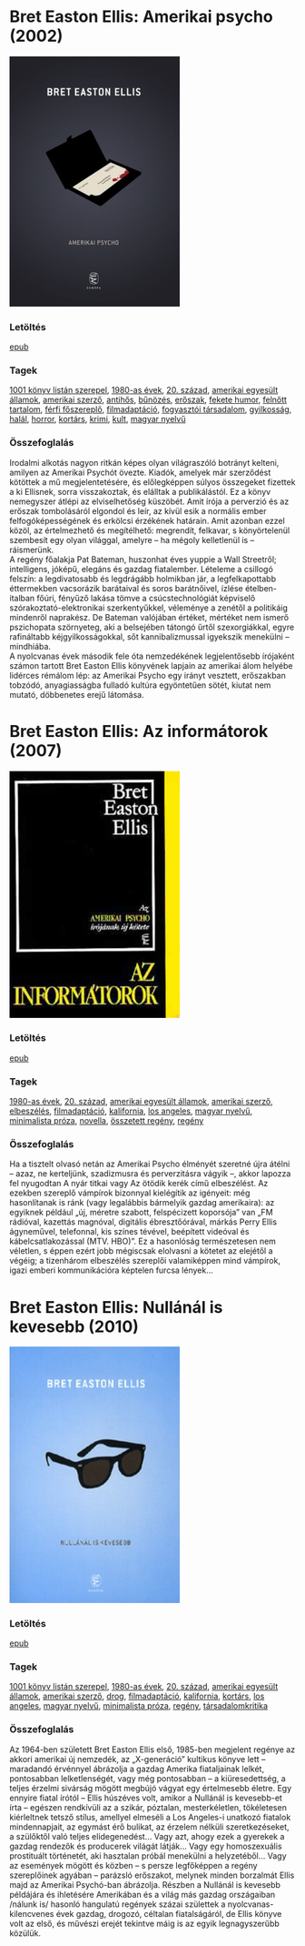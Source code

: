 # <a name="id_1446">Bret Easton Ellis: Amerikai psycho (2002)</a>
<img src="https://github.com/BercziSandor/calibre_lib/raw/main/libs/main/Bret%20Easton%20Ellis/Amerikai%20Psycho%20%281446%29/cover.jpg" alt="cover" width="300"/>

### Letöltés
[epub](https://github.com/BercziSandor/calibre_lib/raw/main/libs/main/Bret%20Easton%20Ellis/Amerikai%20Psycho%20%281446%29/Amerikai%20psycho%20-%20Bret%20Easton%20Ellis.epub)

### Tagek
[1001 könyv listán szerepel](https://github.com/berczisandor/calibre_lib/blob/main/libs/main/tags/1001%20k%c3%b6nyv%20list%c3%a1n%20szerepel.md), [1980-as évek](https://github.com/berczisandor/calibre_lib/blob/main/libs/main/tags/1980-as%20%c3%a9vek.md), [20. század](https://github.com/berczisandor/calibre_lib/blob/main/libs/main/tags/20.%20sz%c3%a1zad.md), [amerikai egyesült államok](https://github.com/berczisandor/calibre_lib/blob/main/libs/main/tags/amerikai%20egyes%c3%bclt%20%c3%81llamok.md), [amerikai szerző](https://github.com/berczisandor/calibre_lib/blob/main/libs/main/tags/amerikai%20szerz%c5%91.md), [antihős](https://github.com/berczisandor/calibre_lib/blob/main/libs/main/tags/antih%c5%91s.md), [bűnözés](https://github.com/berczisandor/calibre_lib/blob/main/libs/main/tags/b%c5%b1n%c3%b6z%c3%a9s.md), [erőszak](https://github.com/berczisandor/calibre_lib/blob/main/libs/main/tags/er%c5%91szak.md), [fekete humor](https://github.com/berczisandor/calibre_lib/blob/main/libs/main/tags/fekete%20humor.md), [felnőtt tartalom](https://github.com/berczisandor/calibre_lib/blob/main/libs/main/tags/feln%c5%91tt%20tartalom.md), [férfi főszereplő](https://github.com/berczisandor/calibre_lib/blob/main/libs/main/tags/f%c3%a9rfi%20f%c5%91szerepl%c5%91.md), [filmadaptáció](https://github.com/berczisandor/calibre_lib/blob/main/libs/main/tags/filmadapt%c3%a1ci%c3%b3.md), [fogyasztói társadalom](https://github.com/berczisandor/calibre_lib/blob/main/libs/main/tags/fogyaszt%c3%b3i%20t%c3%a1rsadalom.md), [gyilkosság](https://github.com/berczisandor/calibre_lib/blob/main/libs/main/tags/gyilkoss%c3%a1g.md), [halál](https://github.com/berczisandor/calibre_lib/blob/main/libs/main/tags/hal%c3%a1l.md), [horror](https://github.com/berczisandor/calibre_lib/blob/main/libs/main/tags/horror.md), [kortárs](https://github.com/berczisandor/calibre_lib/blob/main/libs/main/tags/kort%c3%a1rs.md), [krimi](https://github.com/berczisandor/calibre_lib/blob/main/libs/main/tags/krimi.md), [kult](https://github.com/berczisandor/calibre_lib/blob/main/libs/main/tags/kult.md), [magyar nyelvű](https://github.com/berczisandor/calibre_lib/blob/main/libs/main/tags/magyar%20nyelv%c5%b1.md)

### Összefoglalás
<div>
<p>Irodalmi ​alkotás nagyon ritkán képes olyan világraszóló botrányt kelteni, amilyen az Amerikai Psychót övezte. Kiadók, amelyek már szerződést kötöttek a mű megjelentetésére, és előlegképpen súlyos összegeket fizettek a ki Ellisnek, sorra visszakoztak, és elálltak a publikálástól. Ez a könyv nemegyszer átlépi az elviselhetőség küszöbét. Amit írója a perverzió és az erőszak tombolásáról elgondol és leír, az kívül esik a normális ember felfogóképességének és erkölcsi érzékének határain. Amit azonban ezzel közöl, az értelmezhető és megítélhető: megrendít, felkavar, s könyörtelenül szembesít egy olyan világgal, amelyre – ha mégoly kelletlenül is – ráismerünk.<br>A regény főalakja Pat Bateman, huszonhat éves yuppie a Wall Streetről; intelligens, jóképű, elegáns és gazdag fiatalember. Lételeme a csillogó felszín: a legdivatosabb és legdrágább holmikban jár, a legfelkapottabb éttermekben vacsorázik barátaival és soros barátnőivel, ízlése ételben-italban főúri, fényűző lakása tömve a csúcstechnológiát képviselő szórakoztató-elektronikai szerkentyűkkel, véleménye a zenétől a politikáig mindenről naprakész. De Bateman valójában értéket, mértéket nem ismerő pszichopata szörnyeteg, aki a belsejében tátongó űrtől szexorgiákkal, egyre rafináltabb kéjgyilkosságokkal, sőt kannibalizmussal igyekszik menekülni – mindhiába.<br>A nyolcvanas évek második fele óta nemzedékének legjelentősebb írójaként számon tartott Bret Easton Ellis könyvének lapjain az amerikai álom helyébe lidérces rémálom lép: az Amerikai Psycho egy irányt vesztett, erőszakban tobzódó, anyagiasságba fulladó kultúra egyöntetűen sötét, kiutat nem mutató, döbbenetes erejű látomása.</p></div>


# <a name="id_1447">Bret Easton Ellis: Az informátorok (2007)</a>
<img src="https://github.com/BercziSandor/calibre_lib/raw/main/libs/main/Bret%20Easton%20Ellis/Az%20informatorok%20%281447%29/cover.jpg" alt="cover" width="300"/>

### Letöltés
[epub](https://github.com/BercziSandor/calibre_lib/raw/main/libs/main/Bret%20Easton%20Ellis/Az%20informatorok%20%281447%29/Az%20informatorok%20-%20Bret%20Easton%20Ellis.epub)

### Tagek
[1980-as évek](https://github.com/berczisandor/calibre_lib/blob/main/libs/main/tags/1980-as%20%c3%a9vek.md), [20. század](https://github.com/berczisandor/calibre_lib/blob/main/libs/main/tags/20.%20sz%c3%a1zad.md), [amerikai egyesült államok](https://github.com/berczisandor/calibre_lib/blob/main/libs/main/tags/amerikai%20egyes%c3%bclt%20%c3%81llamok.md), [amerikai szerző](https://github.com/berczisandor/calibre_lib/blob/main/libs/main/tags/amerikai%20szerz%c5%91.md), [elbeszélés](https://github.com/berczisandor/calibre_lib/blob/main/libs/main/tags/elbesz%c3%a9l%c3%a9s.md), [filmadaptáció](https://github.com/berczisandor/calibre_lib/blob/main/libs/main/tags/filmadapt%c3%a1ci%c3%b3.md), [kalifornia](https://github.com/berczisandor/calibre_lib/blob/main/libs/main/tags/kalifornia.md), [los angeles](https://github.com/berczisandor/calibre_lib/blob/main/libs/main/tags/los%20angeles.md), [magyar nyelvű](https://github.com/berczisandor/calibre_lib/blob/main/libs/main/tags/magyar%20nyelv%c5%b1.md), [minimalista próza](https://github.com/berczisandor/calibre_lib/blob/main/libs/main/tags/minimalista%20pr%c3%b3za.md), [novella](https://github.com/berczisandor/calibre_lib/blob/main/libs/main/tags/novella.md), [összetett regény](https://github.com/berczisandor/calibre_lib/blob/main/libs/main/tags/%c3%b6sszetett%20reg%c3%a9ny.md), [regény](https://github.com/berczisandor/calibre_lib/blob/main/libs/main/tags/reg%c3%a9ny.md)

### Összefoglalás
<div>
<p>Ha a tisztelt olvasó netán az Amerikai Psycho élményét szeretné újra átélni – azaz, ne kerteljünk, szadizmusra és perverzitásra vágyik –, akkor lapozza fel nyugodtan A nyár titkai vagy Az ötödik kerék című elbeszélést. Az ezekben szereplő vámpírok bizonnyal kielégítik az igényeit: még hasonlítanak is ránk (vagy legalábbis bármelyik gazdag amerikaira): az egyiknek például „új, méretre szabott, felspécizett koporsója” van „FM rádióval, kazettás magnóval, digitális ébresztőórával, márkás Perry Ellis ágyneművel, telefonnal, kis színes tévével, beépített videóval és kábelcsatlakozással (MTV. HBO)”. Ez a hasonlóság természetesen nem véletlen, s éppen ezért jobb mégiscsak elolvasni a kötetet az elejétől a végéig; a tizenhárom elbeszélés szereplői valamiképpen mind vámpírok, igazi emberi kommunikációra képtelen furcsa lények…</p></div>


# <a name="id_1273">Bret Easton Ellis: Nullánál is kevesebb (2010)</a>
<img src="https://github.com/BercziSandor/calibre_lib/raw/main/libs/main/Bret%20Easton%20Ellis/Nullanal%20is%20kevesebb%20%281273%29/cover.jpg" alt="cover" width="300"/>

### Letöltés
[epub](https://github.com/BercziSandor/calibre_lib/raw/main/libs/main/Bret%20Easton%20Ellis/Nullanal%20is%20kevesebb%20%281273%29/Nullanal%20is%20kevesebb%20-%20Bret%20Easton%20Ellis.epub)

### Tagek
[1001 könyv listán szerepel](https://github.com/berczisandor/calibre_lib/blob/main/libs/main/tags/1001%20k%c3%b6nyv%20list%c3%a1n%20szerepel.md), [1980-as évek](https://github.com/berczisandor/calibre_lib/blob/main/libs/main/tags/1980-as%20%c3%a9vek.md), [20. század](https://github.com/berczisandor/calibre_lib/blob/main/libs/main/tags/20.%20sz%c3%a1zad.md), [amerikai egyesült államok](https://github.com/berczisandor/calibre_lib/blob/main/libs/main/tags/amerikai%20egyes%c3%bclt%20%c3%81llamok.md), [amerikai szerző](https://github.com/berczisandor/calibre_lib/blob/main/libs/main/tags/amerikai%20szerz%c5%91.md), [drog](https://github.com/berczisandor/calibre_lib/blob/main/libs/main/tags/drog.md), [filmadaptáció](https://github.com/berczisandor/calibre_lib/blob/main/libs/main/tags/filmadapt%c3%a1ci%c3%b3.md), [kalifornia](https://github.com/berczisandor/calibre_lib/blob/main/libs/main/tags/kalifornia.md), [kortárs](https://github.com/berczisandor/calibre_lib/blob/main/libs/main/tags/kort%c3%a1rs.md), [los angeles](https://github.com/berczisandor/calibre_lib/blob/main/libs/main/tags/los%20angeles.md), [magyar nyelvű](https://github.com/berczisandor/calibre_lib/blob/main/libs/main/tags/magyar%20nyelv%c5%b1.md), [minimalista próza](https://github.com/berczisandor/calibre_lib/blob/main/libs/main/tags/minimalista%20pr%c3%b3za.md), [regény](https://github.com/berczisandor/calibre_lib/blob/main/libs/main/tags/reg%c3%a9ny.md), [társadalomkritika](https://github.com/berczisandor/calibre_lib/blob/main/libs/main/tags/t%c3%a1rsadalomkritika.md)

### Összefoglalás
<div>
<p>Az ​1964-ben született Bret Easton Ellis első, 1985-ben megjelent regénye az akkori amerikai új nemzedék, az „X-generáció” kultikus könyve lett – maradandó érvénnyel ábrázolja a gazdag Amerika fiataljainak lelkét, pontosabban lelketlenségét, vagy még pontosabban – a kiüresedettség, a teljes érzelmi sivárság mögött megbújó vágyat egy értelmesebb életre. Egy ennyire fiatal írótól – Ellis húszéves volt, amikor a Nullánál is kevesebb-et írta – egészen rendkívüli az a szikár, póztalan, mesterkéletlen, tökéletesen kiérleltnek tetsző stílus, amellyel elmeséli a Los Angeles-i unatkozó fiatalok mindennapjait, az egymást érő bulikat, az érzelem nélküli szeretkezéseket, a szülőktől való teljes elidegenedést… Vagy azt, ahogy ezek a gyerekek a gazdag rendezők és producerek világát látják… Vagy egy homoszexuális prostituált történetét, aki hasztalan próbál menekülni a helyzetéből… Vagy az események mögött és közben – s persze legfőképpen a regény szereplőinek agyában – parázsló erőszakot, melynek minden borzalmát Ellis majd az Amerikai Psychó-ban ábrázolja. Részben a Nullánál is kevesebb példájára és ihletésére Amerikában és a világ más gazdag országaiban /nálunk is/ hasonló hangulatú regények százai születtek a nyolcvanas-kilencvenes évek gazdag, drogozó, céltalan fiatalságáról, de Ellis könyve volt az első, és művészi erejét tekintve máig is az egyik legnagyszerűbb közülük.</p></div>


